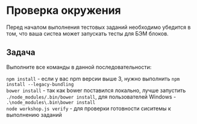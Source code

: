 # Проверка окружения #

Перед началом выполнения тестовых заданий необходимо убедится в том, что ваша систеа может запускать тесты для БЭМ блоков.

## Задача ##

Выполните все команды в данной последовательности:

```npm install``` - если у вас npm версии выше 3, нужно выполнить ```npm install --legacy-bundling```  
```bower install``` - так как bower поставился локально, лучше запустить ```./node_modules/.bin/bower install```, для пользователей Windows - ```.\node_modules\.bin\bower install```  
```node workshop.js verify``` - для проверки готовности сиситемы к выполнению заданий  